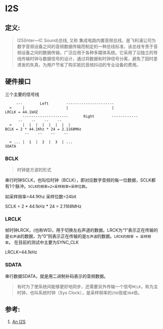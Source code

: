 # I2S

## 定义:

>I2S(Inter—IC Sound)总线, 又称 集成电路内置音频总线，是飞利浦公司为数字音频设备之间的音频数据传输而制定的一种总线标准，该总线专责于音频设备之间的数据传输，广泛应用于各种多媒体系统。它采用了沿独立的导线传输时钟与数据信号的设计，通过将数据和时钟信号分离，避免了因时差诱发的失真，为用户节省了购买抵抗音频抖动的专业设备的费用。


## 硬件接口

三个主要的信号线

```
     --- 		Left		----------------------
  >		|					|					 |					LRCLK = 44.1kHZ
		---------------------		Right		 ------------
      --    --    --    --   
  >	    |  |  |  |  |  |  |  |  									BCLK = 2 * 44.1Khz * 24 = 2.1168MHz
	     --    --    --    --

  > ... |  1  |  2  |  3  | ...										SDATA
```
### BCLK

> 时钟是方波的形式

串行时钟SCLK，也叫位时钟（BCLK），即对应数字音频的每一位数据，SCLK都有1个脉冲。`SCLK的频率=2×采样频率×采样位数`。

如采样频率=44.1Khz  采样位数=24bit

SCLK = 2 * 44.1kHz * 24 = 2.1168MHz

### LRCLK

帧时钟LRCK，(也称WS)，用于切换左右声道的数据。LRCK为“1”表示正在传输的是`右声道`的数据，为“0”则表示正在传输的是`左声道`的数据。`LRCK的频率 = 采样频率`。
在目前的测试中主要为SYNC_CLK

LRCLK=44.1kHz

### SDATA

串行数据SDATA，就是用二进制补码表示的音频数据。

>有时为了使系统间能够更好地同步，还需要另外传输一个信号`MCLK`，称为主时钟，也叫系统时钟（Sys Clock），是采样频率的`256`倍或`384`倍。


## 参考:

1. [An I2S](http://www.nxp.com/assets/documents/data/en/application-notes/AN4520.pdf)
